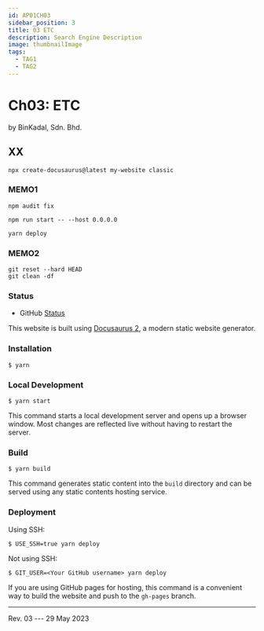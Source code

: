 ```yaml
---
id: AP01CH03
sidebar_position: 3
title: 03 ETC
description: Search Engine Description
image: thumbnailImage
tags:
  - TAG1
  - TAG2
---
```


# Ch03: ETC
by BinKadal, Sdn. Bhd.

## XX

```
npx create-docusaurus@latest my-website classic

```

### MEMO1

```
npm audit fix

```

```
npm run start -- --host 0.0.0.0

```

```
yarn deploy

```

### MEMO2

```
git reset --hard HEAD
git clean -df

```

### Status

* GitHub [Status](https://www.githubstatus.com/)

This website is built using [Docusaurus 2](https://docusaurus.io/), a modern static website generator.

### Installation

```
$ yarn
```

### Local Development

```
$ yarn start
```

This command starts a local development server and opens up a browser window. Most changes are reflected live without having to restart the server.

### Build

```
$ yarn build
```

This command generates static content into the `build` directory and can be served using any static contents hosting service.

### Deployment

Using SSH:

```
$ USE_SSH=true yarn deploy
```

Not using SSH:

```
$ GIT_USER=<Your GitHub username> yarn deploy
```

If you are using GitHub pages for hosting, this command is a convenient way to build the website and push to the `gh-pages` branch.


<hr />

Rev. 03 --- 29 May 2023

<!--
REV03: Mon 29 May 2023 10:00
REV02: Sun 28 May 2023 11:00
REV01: Sat 27 May 2023 10:00
START: Thu 25 May 2023 07:00
-->

